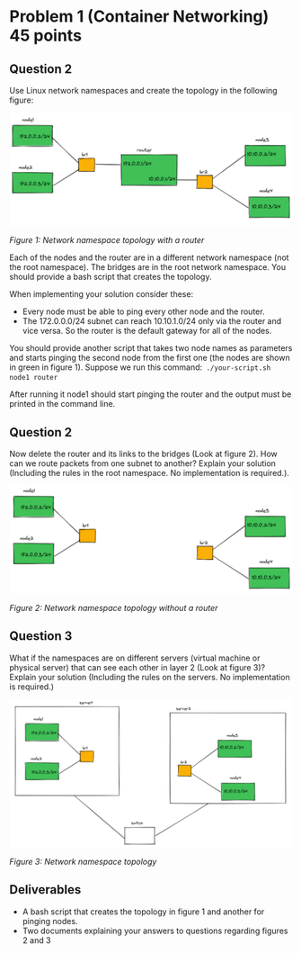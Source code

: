 # Problem 1 (Container Networking) 45 points

## Question 2
Use Linux network namespaces and create the topology in the following figure:

![Image](pic_1.png)

*Figure 1: Network namespace topology with a router*

Each of the nodes and the router are in a different network namespace (not the root namespace). The bridges are in the root network namespace. You should provide a bash script that creates the topology.

When implementing your solution consider these:

- Every node must be able to ping every other node and the router.
- The 172.0.0.0/24 subnet can reach 10.10.1.0/24 only via the router and vice versa. So the router is the default gateway for all of the nodes.

You should provide another script that takes two node names as parameters and starts pinging the second node from the first one (the nodes are shown in green in figure 1). Suppose we run this command:```
./your-script.sh node1 router```

After running it node1 should start pinging the router and the output must be printed in the command line.

## Question 2
Now delete the router and its links to the bridges (Look at figure 2). How can we route packets from one subnet to another? Explain your solution (Including the rules in the root namespace. No implementation is required.).

![Image](pic_2.png)

*Figure 2: Network namespace topology without a router*

## Question 3
What if the namespaces are on different servers (virtual machine or physical server) that can see each other in layer 2 (Look at figure 3)? Explain your solution (Including the rules on the servers. No implementation is required.)

![Image](pic_3.png)

*Figure 3: Network namespace topology*

## Deliverables
- A bash script that creates the topology in figure 1 and another for pinging nodes.
- Two documents explaining your answers to questions regarding figures 2 and 3